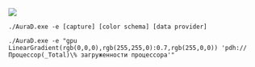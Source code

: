 ![](https://travis-ci.org/judgegc/AuraD.svg?branch=master)

```
./AuraD.exe -e [capture] [color schema] [data provider]
```
```
./AuraD.exe -e "gpu LinearGradient(rgb(0,0,0),rgb(255,255,0):0.7,rgb(255,0,0)) 'pdh://Процессор(_Total)\% загруженности процессора'"
```